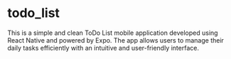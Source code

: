 # todo_list
This is a simple and clean ToDo List mobile application developed using React Native and powered by Expo. The app allows users to manage their daily tasks efficiently with an intuitive and user-friendly interface.
